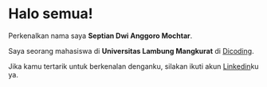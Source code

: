 # Halo semua! 

Perkenalkan nama saya **Septian Dwi Anggoro Mochtar**.<br>

Saya seorang mahasiswa di **Universitas Lambung Mangkurat** di [Dicoding](https://www.dicoding.com/).<br>

Jika kamu tertarik untuk berkenalan denganku, silakan ikuti akun [Linkedin](https://www.linkedin.com/in/septian-dwi-anggoro-mochtar-82aaa8289/)ku ya.
